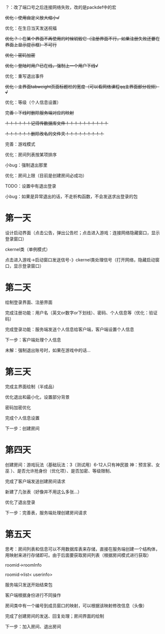 ？：改了端口号之后连接网络失败，改的是packdef中的宏

~~优化：使用自定义放大缩小√~~

优化：在生日当天发送祝福

~~优化？：在某个界面不再使用的时候销毁它（注册界面不行，如果注册失败还要在界面上显示提示框）不可行~~

~~优化：密码加密~~

~~优化：登陆时用户已在线，强制上一个用户下线√~~

优化：重写退出事件

~~优化：主界面tabweight页面标题栏的宽度（可以看网络课程qq主界面部分视频）√~~

优化：等级（个人信息设置）

~~完善：下线时删除服务端对应的映射~~

~~！！！！！！记得传数据库文件！！！！！！！！！！~~

~~！！！！！！删除改名的文件夹！！！！！！！！！~~

完善：游戏模式

优化：房间列表按某项排序

小bug：强制退出那里

优化：房间上限（目前是创建房间必成功）

TODO：设置中有退出登录

小bug：如果是异常退出的话，不走析构函数，不会发送求出登录的包







# 第一天



设计启动界面（点击公告，弹出公告栏；点击进入游戏：连接网络隐藏窗口，显示登录窗口）

ckernel类（单例模式）

点击进入游戏->启动窗口发送信号-》ckernel类处理信号（打开网络，隐藏启动窗口，显示登录窗口）





# 第二天



绘制登录界面、注册界面

完成注册功能：用户名（英文or数字or下划线）、密码、个人信息等（优化：验证码）

完成登录功能：服务端发送个人信息给客户端，客户端设置个人信息

下一步：客户端处理个人信息

未解：强制退出账号时，如果在游戏中的话...





# 第三天



完成主界面绘制（半成品）

优化退出和最小化，设置部分背景

密码加密优化

完成个人信息设置

下一步：创建房间





# 第四天



创建房间：游戏玩法（基础玩法：3（测试用）6-12人只有神民狼 神：预言家、女巫 ）、是否允许抢身份（优化项）、是否加密、等级限制、

完成了客户端发送创建房间请求

新建了几张表（好像并不用这么多张...）

优化了退出登录

下一步：完善表，服务端处理创建房间请求





# 第五天



思考：房间列表和信息可以不用数据库表来存储，直接在服务端创建一个结构体，用映射来进行存储即可。由于后面要获取房间列表（根据房间模式进行获取）

roomid->roomInfo

roomid->list< userinfo>

服务端只发送开始结束包

客户端根据身份进行不同操作

房间类中有一个编号到成员窗口的映射，可以根据该映射修改信息（头像）

完成了创建房间的发送、回复处理；房间界面的绘制

下一步：加入房间、退出房间

